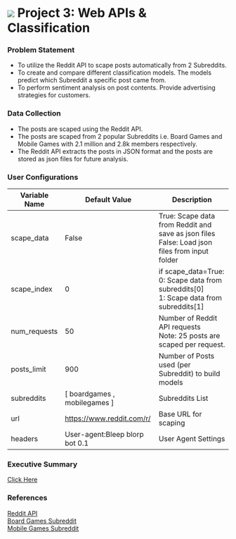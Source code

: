 # ![](https://ga-dash.s3.amazonaws.com/production/assets/logo-9f88ae6c9c3871690e33280fcf557f33.png) Project 3: Web APIs & Classification

### Problem Statement

- To utilize the Reddit API to scape posts automatically from 2 Subreddits.
- To create and compare different classification models. The models predict which Subreddit a specific post came from. 
- To perform sentiment analysis on post contents. Provide advertising strategies for customers.

### Data Collection

- The posts are scaped using the Reddit API.
- The posts are scaped from 2 popular Subreddits i.e. Board Games and Mobile Games with 2.1 million and 2.8k members respectively.
- The Reddit API extracts the posts in JSON format and the posts are stored as json files for future analysis.

### User Configurations

| Variable Name | Default Value | Description |
| --- | --- | --- |
| scape_data | False | True: Scape data from Reddit and save as json files<br>False: Load json files from input folder |
| scape_index | 0 | if scape_data=True:<br>0: Scape data from subreddits[0]<br>1: Scape data from subreddits[1] |
| num_requests | 50 | Number of Reddit API requests<br>Note: 25 posts are scaped per request. |
| posts_limit | 900 | Number of Posts used (per Subreddit) to build models |
| subreddits | [ boardgames , mobilegames ] | Subreddits List |
| url | https://www.reddit.com/r/ | Base URL for scaping |
| headers | User-agent:Bleep blorp bot 0.1 | User Agent Settings |

### Executive Summary

[Click Here](documents/Executive-Summary.md)

### References

[Reddit API](https://www.reddit.com/dev/api/)<br>
[Board Games Subreddit](https://www.reddit.com/r/boardgames/)<br>
[Mobile Games Subreddit](https://www.reddit.com/r/mobilegames/)
